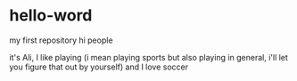 # hello-word
my first repository
hi people

it's Ali, I like playing  (i mean playing sports but also playing in general, i'll let you figure that out by yourself)
and I love soccer 

